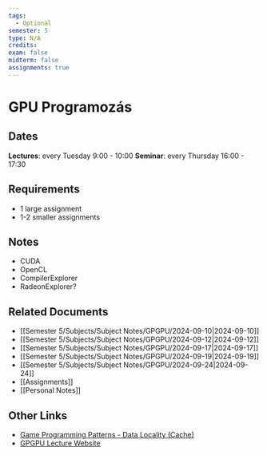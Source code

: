 ```yaml
---
tags:
  - Optional
semester: 5
type: N/A
credits: 
exam: false
midterm: false
assignments: true
---
```


# GPU Programozás 
## Dates
**Lectures**: every Tuesday 9:00 - 10:00
**Seminar**: every Thursday 16:00 - 17:30
## Requirements
- 1 large assignment
- 1-2 smaller assignments
## Notes
- CUDA
- OpenCL
- CompilerExplorer
- RadeonExplorer?

##  Related Documents
- [[Semester 5/Subjects/Subject Notes/GPGPU/2024-09-10|2024-09-10]]
- [[Semester 5/Subjects/Subject Notes/GPGPU/2024-09-12|2024-09-12]]
- [[Semester 5/Subjects/Subject Notes/GPGPU/2024-09-17|2024-09-17]]
- [[Semester 5/Subjects/Subject Notes/GPGPU/2024-09-19|2024-09-19]]
- [[Semester 5/Subjects/Subject Notes/GPGPU/2024-09-24|2024-09-24]]
- [[Assignments]]
- [[Personal Notes]] 
## Other Links
- [Game Programming Patterns - Data Locality (Cache)](https://gameprogrammingpatterns.com/data-locality.html)
- [GPGPU Lecture Website ](https://cv.inf.elte.hu/index.php/education/)
